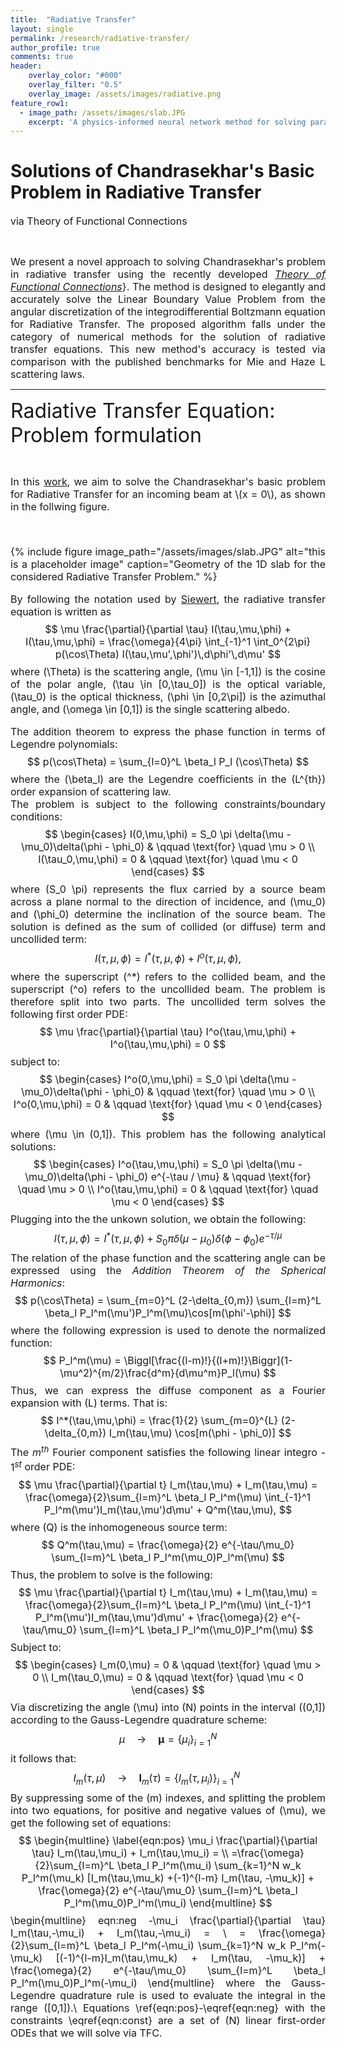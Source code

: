 ```yaml
---
title:  "Radiative Transfer"
layout: single
permalink: /research/radiative-transfer/
author_profile: true
comments: true
header:
    overlay_color: "#000"
    overlay_filter: "0.5"
    overlay_image: /assets/images/radiative.png
feature_row1:
  - image_path: /assets/images/slab.JPG
    excerpt: 'A physics-informed neural network method for solving parametric differential equations.'
---
```



<h1>Solutions of Chandrasekhar's Basic Problem in Radiative Transfer</h1>

<font size="3">via Theory of Functional Connections</font>
<p><br></p>
<font size="3">
<div style="text-align: justify;"> We present a novel approach to solving Chandrasekhar's problem in radiative transfer using the recently developed <a href="https://doi.org/10.3390/math5040057"><i>Theory of Functional Connections</i></a>}. The method is designed to elegantly and accurately solve the Linear Boundary Value Problem from the angular discretization of the integrodifferential Boltzmann equation for Radiative Transfer. The proposed algorithm falls under the category of numerical methods for the solution of radiative transfer equations. This new method's accuracy is tested via comparison with the published benchmarks for Mie and Haze L scattering laws.</div>
</font>




<hr>


<font size="6">Radiative Transfer Equation: Problem formulation</font>
<p><br></p>
<font size="3">
<div style="text-align: justify;"> In this <a href="https://doi.org/10.1016/j.jqsrt.2020.107384">work</a>, we aim to solve the Chandrasekhar's basic problem for Radiative Transfer for an incoming beam at \(x = 0\), as shown in the follwing figure.
<p><br></p>



{% include figure image_path="/assets/images/slab.JPG" alt="this is a placeholder image" caption="Geometry of the 1D slab for the considered Radiative Transfer Problem." %}





By following the notation used by <a href="https://doi.org/10.1016/S0022-4073(98)00144-7">Siewert</a>, the radiative transfer equation is written as
$$
\mu \frac{\partial}{\partial \tau} I(\tau,\mu,\phi) + I(\tau,\mu,\phi) = \frac{\omega}{4\pi} \int_{-1}^1 \int_0^{2\pi} p(\cos\Theta) I(\tau,\mu',\phi')\,d\phi'\,d\mu'
$$
where \(\Theta\) is the scattering angle, \(\mu \in [-1,1]\) is the cosine of the polar angle, \(\tau \in [0,\tau_0]\) is the optical variable, \(\tau_0\) is the optical thickness, \(\phi \in [0,2\pi]\) is the azimuthal angle, and \(\omega \in [0,1]\) is the single scattering albedo.

The addition theorem to express the phase function in terms of Legendre polynomials:
$$
p(\cos\Theta) = \sum_{l=0}^L \beta_l P_l (\cos\Theta)
$$
where the \(\beta_l\) are the Legendre coefficients in the \(L^{th}\) order expansion of scattering law.<br>
The problem is subject to the following constraints/boundary conditions:
$$
\begin{cases} 
   I(0,\mu,\phi) = S_0 \pi \delta(\mu - \mu_0)\delta(\phi - \phi_0)    & \qquad   \text{for} \quad \mu > 0 \\
   I(\tau_0,\mu,\phi) = 0   & \qquad  \text{for} \quad \mu < 0
\end{cases}
$$
where \(S_0 \pi\) represents the flux carried by a source beam across a plane normal to the direction of incidence, and \(\mu_0\) and \(\phi_0\) determine the inclination of the source beam. The solution is defined as the sum of collided (or diffuse) term and uncollided term:
$$
I(\tau,\mu,\phi) = I^*(\tau,\mu,\phi) + I^o(\tau,\mu,\phi),
$$
where the superscript \(^*\) refers to the collided beam, and the superscript \(^o\) refers to the uncollided beam. The problem is therefore split into two parts. The uncollided term solves the following first order PDE:
$$
\mu \frac{\partial}{\partial \tau} I^o(\tau,\mu,\phi) + I^o(\tau,\mu,\phi) = 0
$$
subject to:
$$
\begin{cases}
    I^o(0,\mu,\phi) = S_0 \pi \delta(\mu - \mu_0)\delta(\phi - \phi_0) & \qquad   \text{for} \quad \mu > 0 \\
     I^o(0,\mu,\phi) = 0  & \qquad  \text{for} \quad \mu < 0
\end{cases}
$$
where \(\mu \in (0,1]\). This problem has the following analytical solutions:
$$
\begin{cases}
    I^o(\tau,\mu,\phi) = S_0 \pi \delta(\mu - \mu_0)\delta(\phi - \phi_0) e^{-\tau / \mu} & \qquad   \text{for} \quad \mu > 0 \\
     I^o(\tau,\mu,\phi) = 0 & \qquad   \text{for} \quad \mu < 0
\end{cases}
$$
Plugging into the the unkown solution, we obtain the following:
$$
I(\tau,\mu,\phi) = I^*(\tau,\mu,\phi) +  S_0 \pi \delta(\mu - \mu_0)\delta(\phi - \phi_0) e^{-\tau / \mu}
$$
The relation of the phase function and the scattering angle can be expressed using the <i>Addition Theorem of the Spherical Harmonics</i>:
$$
    p(\cos\Theta) = \sum_{m=0}^L (2-\delta_{0,m}) \sum_{l=m}^L \beta_l P_l^m(\mu')P_l^m(\mu)\cos[m(\phi'-\phi)]
$$
where the following expression is used to denote the normalized function:
$$
    P_l^m(\mu) = \Biggl[\frac{(l-m)!}{(l+m)!}\Biggr](1-\mu^2)^{m/2}\frac{d^m}{d\mu^m}P_l(\mu)
$$
Thus, we can express the diffuse component as a Fourier expansion with \(L\) terms. That is:
$$
     I^*(\tau,\mu,\phi) = \frac{1}{2} \sum_{m=0}^{L} (2-\delta_{0,m})  I_m(\tau,\mu) \cos[m(\phi - \phi_0)] 
$$
The $m^{th}$ Fourier component satisfies the following linear integro - $1^{st}$ order PDE:
$$
\mu \frac{\partial}{\partial t} I_m(\tau,\mu) + I_m(\tau,\mu) = \frac{\omega}{2}\sum_{l=m}^L \beta_l P_l^m(\mu) \int_{-1}^1 P_l^m(\mu')I_m(\tau,\mu')d\mu' + Q^m(\tau,\mu),
$$
where \(Q\) is the inhomogeneous source term:
$$
Q^m(\tau,\mu) = \frac{\omega}{2} e^{-\tau/\mu_0} \sum_{l=m}^L \beta_l P_l^m(\mu_0)P_l^m(\mu)
$$
Thus, the problem to solve is the following:
$$
    \mu \frac{\partial}{\partial t} I_m(\tau,\mu) + I_m(\tau,\mu)  = \frac{\omega}{2}\sum_{l=m}^L \beta_l P_l^m(\mu) \int_{-1}^1 P_l^m(\mu')I_m(\tau,\mu')d\mu' + \frac{\omega}{2} e^{-\tau/\mu_0} \sum_{l=m}^L \beta_l P_l^m(\mu_0)P_l^m(\mu)
$$
Subject to:
$$
  \begin{cases} 
   I_m(0,\mu) = 0  & \qquad   \text{for} \quad \mu > 0 \\
   I_m(\tau_0,\mu) = 0   & \qquad  \text{for} \quad \mu < 0
  \end{cases}
$$
Via discretizing the angle \(\mu\) into \(N\) points in the interval \((0,1]\) according to the Gauss-Legendre quadrature scheme:
$$
    \mu \quad \longrightarrow \quad \mathbf{\mu} = \{ \mu_i \}_{i=1}^N
$$
it follows that:
$$
I_m(\tau,\mu) \quad \longrightarrow \quad \mathbf{I}_m(\tau) = \{ I_m(\tau,\mu_i)\}_{i=1}^N \qquad
$$
By suppressing some of the \(m\) indexes, and splitting the problem into two equations, for positive and negative values of \(\mu\), we get the following set of equations:
$$
\begin{multline} \label{eqn:pos}
        \mu_i \frac{\partial}{\partial \tau} I_m(\tau,\mu_i) +  I_m(\tau,\mu_i)  =     \\ =\frac{\omega}{2}\sum_{l=m}^L \beta_l P_l^m(\mu_i)  \sum_{k=1}^N w_k P_l^m(\mu_k) [I_m(\tau,\mu_k) +(-1)^{l-m} I_m(\tau, -\mu_k)] +  \frac{\omega}{2} e^{-\tau/\mu_0} \sum_{l=m}^L \beta_l P_l^m(\mu_0)P_l^m(\mu_i)
\end{multline}
$$
\begin{multline} <label>eqn:neg</label>
        -\mu_i \frac{\partial}{\partial \tau} I_m(\tau,-\mu_i) +  I_m(\tau,-\mu_i) = \\ =        \frac{\omega}{2}\sum_{l=m}^L \beta_l P_l^m(-\mu_i)  \sum_{k=1}^N  w_k P_l^m(-\mu_k) [(-1)^{l-m}I_m(\tau,\mu_k) + I_m(\tau, -\mu_k)] +  \frac{\omega}{2} e^{-\tau/\mu_0} \sum_{l=m}^L \beta_l P_l^m(\mu_0)P_l^m(-\mu_i)
\end{multline}
where the Gauss-Legendre quadrature rule is used to evaluate the integral in the range \([0,1]\).\\ Equations \ref{eqn:pos}-\eqref{eqn:neg} with the constraints \eqref{eqn:const} are a set of \(N\) linear first-order ODEs that we will solve via TFC.




























